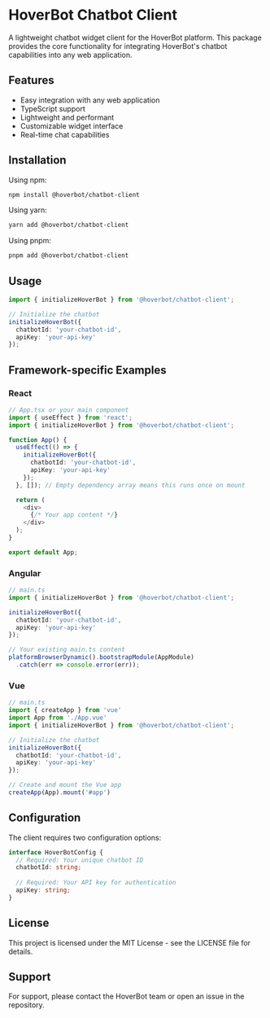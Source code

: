 # HoverBot Chatbot Client

A lightweight chatbot widget client for the HoverBot platform. This package provides the core functionality for integrating HoverBot's chatbot capabilities into any web application.

## Features

- Easy integration with any web application
- TypeScript support
- Lightweight and performant
- Customizable widget interface
- Real-time chat capabilities

## Installation

Using npm:
```bash
npm install @hoverbot/chatbot-client
```

Using yarn:
```bash
yarn add @hoverbot/chatbot-client
```

Using pnpm:
```bash
pnpm add @hoverbot/chatbot-client
```

## Usage

```typescript
import { initializeHoverBot } from '@hoverbot/chatbot-client';

// Initialize the chatbot
initializeHoverBot({
  chatbotId: 'your-chatbot-id',
  apiKey: 'your-api-key'
});
```

## Framework-specific Examples

### React

```typescript
// App.tsx or your main component
import { useEffect } from 'react';
import { initializeHoverBot } from '@hoverbot/chatbot-client';

function App() {
  useEffect(() => {
    initializeHoverBot({
      chatbotId: 'your-chatbot-id',
      apiKey: 'your-api-key'
    });
  }, []); // Empty dependency array means this runs once on mount

  return (
    <div>
      {/* Your app content */}
    </div>
  );
}

export default App;
```

### Angular

```typescript
// main.ts
import { initializeHoverBot } from '@hoverbot/chatbot-client';

initializeHoverBot({
  chatbotId: 'your-chatbot-id',
  apiKey: 'your-api-key'
});

// Your existing main.ts content
platformBrowserDynamic().bootstrapModule(AppModule)
  .catch(err => console.error(err));
```

### Vue

```typescript
// main.ts
import { createApp } from 'vue'
import App from './App.vue'
import { initializeHoverBot } from '@hoverbot/chatbot-client';

// Initialize the chatbot
initializeHoverBot({
  chatbotId: 'your-chatbot-id',
  apiKey: 'your-api-key'
});

// Create and mount the Vue app
createApp(App).mount('#app')
```

## Configuration

The client requires two configuration options:

```typescript
interface HoverBotConfig {
  // Required: Your unique chatbot ID
  chatbotId: string;
  
  // Required: Your API key for authentication
  apiKey: string;
}
```

## License

This project is licensed under the MIT License - see the LICENSE file for details.

## Support

For support, please contact the HoverBot team or open an issue in the repository.
